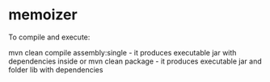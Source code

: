 memoizer
========

To compile and execute:

mvn clean compile assembly:single - it produces executable jar with dependencies inside
or
mvn clean package - it produces executable jar and folder lib with dependencies